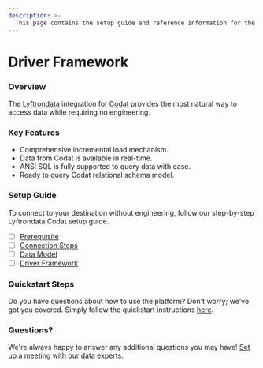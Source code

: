 ```yaml
---
description: >-
  This page contains the setup guide and reference information for the Codat source connector.
---
```


# Driver Framework

### Overview

The [Lyftrondata](https://www.lyftrondata.com/) integration for [Codat](https://www.lyftrondata.com/integration/finance-analytics/codat/) provides the most natural way to access data while requiring no engineering.

### Key Features

* Comprehensive incremental load mechanism.
* Data from Codat is available in real-time.&#x20;
* ANSI SQL is fully supported to query data with ease.
* Ready to query Codat relational schema model.

### Setup Guide

To connect to your destination without engineering, follow our step-by-step Lyftrondata Codat setup guide.

* [ ] [Prerequisite](../prerequisite.md)
* [ ] [Connection Steps](../connection-steps.md)
* [ ] [Data Model](../data-model/erd.md)
* [ ] [Driver Framework](../driver-framework/)

### Quickstart Steps

Do you have questions about how to use the platform? Don't worry; we've got you covered. Simply follow the quickstart instructions [here](../driver-framework/README.md).

### Questions? <a href="#questions" id="questions"></a>

We're always happy to answer any additional questions you may have! [Set up a meeting with our data experts.](https://www.lyftrondata.com/book-a-meeting/)


